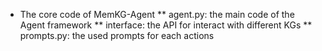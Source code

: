* The core code of MemKG-Agent
** agent.py: the main code of the Agent framework
** interface: the API for interact with different KGs
** prompts.py: the used prompts for each actions

